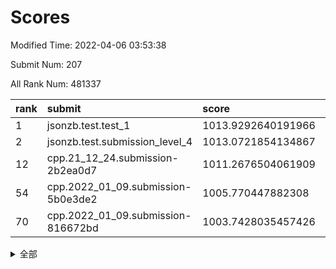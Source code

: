 # Scores

Modified Time: 2022-04-06 03:53:38

Submit Num: 207

All Rank Num: 481337

| rank |               submit               |       score        |       sigma        | pk_num |
| :--- | :--------------------------------- | :----------------- | :----------------- | :----- |
| 1    | jsonzb.test.test_1                 | 1013.9292640191966 | 0.8271489941787326 | 9299   |
| 2    | jsonzb.test.submission_level_4     | 1013.0721854134867 | 0.8340414310510877 | 9300   |
| 12   | cpp.21_12_24.submission-2b2ea0d7   | 1011.2676504061909 | 0.7832140911592733 | 9305   |
| 54   | cpp.2022_01_09.submission-5b0e3de2 | 1005.770447882308  | 0.7088115230878189 | 9296   |
| 70   | cpp.2022_01_09.submission-816672bd | 1003.7428035457426 | 0.7254272148958706 | 9296   |


<details>
<summary>全部</summary>

| rank |                 submit                 |       score        |       sigma        | pk_num |
| :--- | :------------------------------------- | :----------------- | :----------------- | :----- |
| 1    | jsonzb.test.test_1                     | 1013.9292640191966 | 0.8271489941787326 | 9299   |
| 2    | jsonzb.test.submission_level_4         | 1013.0721854134867 | 0.8340414310510877 | 9300   |
| 3    | gobigger.level_3.submission_level_3_41 | 1011.9223529894425 | 0.783933194117984  | 9301   |
| 4    | gobigger.level_3.submission_level_3_49 | 1011.7736006224957 | 0.784589722761963  | 9300   |
| 5    | gobigger.level_3.submission_level_3_2  | 1011.7229341524846 | 0.7758689352011637 | 9298   |
| 6    | gobigger.level_3.submission_level_3_47 | 1011.5971211608704 | 0.7545294383575749 | 9303   |
| 7    | gobigger.level_3.submission_level_3_35 | 1011.3832898453555 | 0.7754121650852686 | 9298   |
| 8    | gobigger.level_3.submission_level_3_14 | 1011.3436122716997 | 0.7733227060652205 | 9301   |
| 9    | gobigger.level_3.submission_level_3_45 | 1011.3014309455212 | 0.7822420537557122 | 9301   |
| 10   | gobigger.level_3.submission_level_3_13 | 1011.2802020326296 | 0.7857496402296358 | 9299   |
| 11   | gobigger.level_3.submission_level_3_18 | 1011.2777898937555 | 0.82015731655195   | 9300   |
| 12   | cpp.21_12_24.submission-2b2ea0d7       | 1011.2676504061909 | 0.7832140911592733 | 9305   |
| 13   | gobigger.level_3.submission_level_3_21 | 1011.2317395372359 | 0.7779781932974008 | 9300   |
| 14   | gobigger.level_3.submission_level_3_5  | 1011.1959792475748 | 0.7618395473169045 | 9303   |
| 15   | gobigger.level_3.submission_level_3_37 | 1011.0309708803047 | 0.7731788893299373 | 9304   |
| 16   | gobigger.level_3.submission_level_3_20 | 1010.9881597676582 | 0.792377460417157  | 9303   |
| 17   | gobigger.level_3.submission_level_3_36 | 1010.9393786804478 | 0.7773588119579565 | 9300   |
| 18   | gobigger.level_3.submission_level_3_19 | 1010.7374507625204 | 0.7615083334221878 | 9304   |
| 19   | gobigger.level_3.submission_level_3_22 | 1010.7274824584784 | 0.7919628994253207 | 9302   |
| 20   | gobigger.level_3.submission_level_3_40 | 1010.6845145999314 | 0.7778237045440923 | 9302   |
| 21   | gobigger.level_3.submission_level_3_46 | 1010.5082709524086 | 0.7620906015139508 | 9302   |
| 22   | gobigger.level_3.submission_level_3_17 | 1010.40804061304   | 0.7601790367810308 | 9308   |
| 23   | gobigger.level_3.submission_level_3_12 | 1010.3940262233112 | 0.7715514457677227 | 9304   |
| 24   | gobigger.level_3.submission_level_3_28 | 1010.328744476253  | 0.7541212844714696 | 9302   |
| 25   | gobigger.level_3.submission_level_3_42 | 1010.2571638287126 | 0.765057636208032  | 9298   |
| 26   | gobigger.level_3.submission_level_3_48 | 1010.1160595963115 | 0.7487767272122118 | 9300   |
| 27   | gobigger.level_3.submission_level_3_16 | 1010.0366348579274 | 0.7619572358806203 | 9301   |
| 28   | gobigger.level_3.submission_level_3_39 | 1009.918859480369  | 0.7579007714779583 | 9302   |
| 29   | gobigger.level_3.submission_level_3_1  | 1009.9070169181166 | 0.7465147332881136 | 9303   |
| 30   | gobigger.level_3.submission_level_3_43 | 1009.7568669066576 | 0.7484306987631117 | 9300   |
| 31   | gobigger.level_3.submission_level_3_25 | 1009.7422892567889 | 0.771655414829407  | 9300   |
| 32   | gobigger.level_3.submission_level_3_4  | 1009.732630606237  | 0.759540684741077  | 9300   |
| 33   | gobigger.level_3.submission_level_3_9  | 1009.5296998837498 | 0.739307609093373  | 9304   |
| 34   | gobigger.level_3.submission_level_3_11 | 1009.4688517304602 | 0.7456573723464223 | 9303   |
| 35   | gobigger.level_3.submission_level_3_3  | 1009.3517187353435 | 0.7524301443931015 | 9300   |
| 36   | gobigger.level_3.submission_level_3_10 | 1009.3430737509502 | 0.7439202420851867 | 9303   |
| 37   | gobigger.level_3.submission_level_3_44 | 1009.3155246971791 | 0.7461158390399736 | 9299   |
| 38   | gobigger.level_3.submission_level_3_31 | 1009.2394416302938 | 0.7391709161941821 | 9303   |
| 39   | gobigger.level_3.submission_level_3_27 | 1009.2188361979453 | 0.7464163061879516 | 9299   |
| 40   | gobigger.level_3.submission_level_3_23 | 1009.073210809212  | 0.7590931677939603 | 9300   |
| 41   | gobigger.level_3.submission_level_3_32 | 1008.9717520691869 | 0.7553833735992652 | 9298   |
| 42   | gobigger.level_3.submission_level_3_29 | 1008.9702188324782 | 0.7659120870331003 | 9302   |
| 43   | gobigger.level_3.submission_level_3_7  | 1008.9541760415528 | 0.738874828475423  | 9300   |
| 44   | gobigger.level_3.submission_level_3_38 | 1008.9330042138747 | 0.7508633057709668 | 9303   |
| 45   | gobigger.level_3.submission_level_3_30 | 1008.9060708993428 | 0.7458164762509092 | 9294   |
| 46   | gobigger.level_3.submission_level_3_34 | 1008.8340134514341 | 0.7476557134262493 | 9297   |
| 47   | gobigger.level_3.submission_level_3_26 | 1008.7580066988642 | 0.7415401125748914 | 9293   |
| 48   | gobigger.level_3.submission_level_3_24 | 1008.7534004320389 | 0.7534349356607849 | 9303   |
| 49   | gobigger.level_3.submission_level_3_8  | 1008.7207660170969 | 0.7547813719825436 | 9303   |
| 50   | gobigger.level_3.submission_level_3_15 | 1008.3835890959751 | 0.7256609909442678 | 9303   |
| 51   | gobigger.level_3.submission_level_3_33 | 1008.3366766453307 | 0.736993994762885  | 9297   |
| 52   | gobigger.level_3.submission_level_3_0  | 1008.2379395486327 | 0.7384925950673856 | 9300   |
| 53   | gobigger.level_3.submission_level_3_6  | 1007.907991304318  | 0.7652486125731108 | 9304   |
| 54   | cpp.2022_01_09.submission-5b0e3de2     | 1005.770447882308  | 0.7088115230878189 | 9296   |
| 55   | gobigger.level_1.submission_level_1_26 | 1005.1304489392395 | 0.7167961996494074 | 9305   |
| 56   | gobigger.level_1.submission_level_1_2  | 1005.1207527782312 | 0.7137082381681149 | 9297   |
| 57   | gobigger.level_1.submission_level_1_34 | 1004.7997500015193 | 0.7202232903974083 | 9304   |
| 58   | gobigger.level_1.submission_level_1_35 | 1004.4866139317644 | 0.7244330965696478 | 9301   |
| 59   | gobigger.level_1.submission_level_1_45 | 1004.4664513907103 | 0.7148348497819805 | 9297   |
| 60   | gobigger.level_1.submission_level_1_43 | 1004.4539834043967 | 0.7115735808964617 | 9299   |
| 61   | gobigger.level_1.submission_level_1_42 | 1004.2443118191362 | 0.7119383552190303 | 9302   |
| 62   | gobigger.level_1.submission_level_1_38 | 1004.1260429813954 | 0.7168292742721286 | 9298   |
| 63   | gobigger.level_1.submission_level_1_49 | 1004.0428543715527 | 0.7179217635028118 | 9301   |
| 64   | gobigger.level_1.submission_level_1_31 | 1003.9835748279548 | 0.7259099376508442 | 9301   |
| 65   | gobigger.level_1.submission_level_1_39 | 1003.9734092911752 | 0.7183023499283152 | 9298   |
| 66   | gobigger.level_1.submission_level_1_3  | 1003.9179132343234 | 0.7137147511537094 | 9301   |
| 67   | gobigger.level_1.submission_level_1_20 | 1003.873930453645  | 0.7227827349358689 | 9306   |
| 68   | gobigger.level_1.submission_level_1_19 | 1003.7992248176964 | 0.7185670751422161 | 9300   |
| 69   | gobigger.level_1.submission_level_1_37 | 1003.7519163766726 | 0.7217915581150305 | 9305   |
| 70   | cpp.2022_01_09.submission-816672bd     | 1003.7428035457426 | 0.7254272148958706 | 9296   |
| 71   | gobigger.level_1.submission_level_1_48 | 1003.7029375096416 | 0.7201263771149464 | 9302   |
| 72   | gobigger.level_1.submission_level_1_33 | 1003.5468667834195 | 0.7038517285100497 | 9298   |
| 73   | gobigger.level_1.submission_level_1_11 | 1003.5350175519974 | 0.7161884220336118 | 9301   |
| 74   | gobigger.level_1.submission_level_1_5  | 1003.5269580905747 | 0.7135493145940264 | 9302   |
| 75   | gobigger.level_1.submission_level_1_13 | 1003.5230270324784 | 0.7201882013703488 | 9303   |
| 76   | gobigger.level_1.submission_level_1_10 | 1003.4736929603796 | 0.6979140284203021 | 9294   |
| 77   | gobigger.level_1.submission_level_1_25 | 1003.4264808329159 | 0.7103682815518412 | 9302   |
| 78   | gobigger.level_1.submission_level_1_14 | 1003.2702442800451 | 0.7102749034801641 | 9299   |
| 79   | gobigger.level_1.submission_level_1_17 | 1003.2452824314561 | 0.7084343624620093 | 9307   |
| 80   | gobigger.level_1.submission_level_1_29 | 1003.2421470985142 | 0.7173528176427514 | 9297   |
| 81   | gobigger.level_1.submission_level_1_36 | 1003.238609089024  | 0.7104697101345324 | 9300   |
| 82   | gobigger.level_1.submission_level_1_0  | 1003.2179802074106 | 0.7184961187071895 | 9303   |
| 83   | gobigger.level_1.submission_level_1_16 | 1003.1783566793684 | 0.7085731032487379 | 9303   |
| 84   | gobigger.level_1.submission_level_1_27 | 1003.1780012295729 | 0.718632968305674  | 9304   |
| 85   | gobigger.level_1.submission_level_1_46 | 1003.1421482456437 | 0.7114119614384762 | 9305   |
| 86   | gobigger.level_1.submission_level_1_1  | 1003.0934262815523 | 0.7190900429821413 | 9302   |
| 87   | gobigger.level_1.submission_level_1_6  | 1002.9240745317389 | 0.711683819779891  | 9301   |
| 88   | gobigger.level_1.submission_level_1_47 | 1002.8406016590769 | 0.7109753747143414 | 9297   |
| 89   | gobigger.level_1.submission_level_1_40 | 1002.8140190367145 | 0.7147671427317285 | 9300   |
| 90   | gobigger.level_1.submission_level_1_12 | 1002.8035845685745 | 0.7129403099894066 | 9304   |
| 91   | gobigger.level_1.submission_level_1_7  | 1002.7467234386252 | 0.698713557829992  | 9301   |
| 92   | gobigger.level_1.submission_level_1_15 | 1002.728233618532  | 0.7111034058315905 | 9303   |
| 93   | gobigger.level_1.submission_level_1_41 | 1002.7248702534132 | 0.7123419016614033 | 9299   |
| 94   | gobigger.level_1.submission_level_1_21 | 1002.682548409335  | 0.7151796651076608 | 9305   |
| 95   | gobigger.level_1.submission_level_1_28 | 1002.646161282179  | 0.7086102400157899 | 9302   |
| 96   | gobigger.level_1.submission_level_1_30 | 1002.622316651989  | 0.7210167991966637 | 9297   |
| 97   | gobigger.level_1.submission_level_1_24 | 1002.6128401425321 | 0.7095825208427112 | 9298   |
| 98   | gobigger.level_1.submission_level_1_18 | 1002.5905426521126 | 0.7155564703578579 | 9305   |
| 99   | gobigger.level_1.submission_level_1_8  | 1002.4837680354092 | 0.7240222032355946 | 9308   |
| 100  | gobigger.level_1.submission_level_1_44 | 1002.2229137722178 | 0.710180381805386  | 9302   |
| 101  | gobigger.level_1.submission_level_1_4  | 1002.1969739198412 | 0.7162310322318048 | 9299   |
| 102  | gobigger.level_1.submission_level_1_23 | 1002.1745467837529 | 0.7143464510483357 | 9303   |
| 103  | gobigger.level_1.submission_level_1_32 | 1002.0047199630457 | 0.7138174803531865 | 9304   |
| 104  | gobigger.level_1.submission_level_1_9  | 1001.693566213328  | 0.7181649800702706 | 9300   |
| 105  | gobigger.level_1.submission_level_1_22 | 1001.5917034981904 | 0.7162368850593772 | 9303   |
| 106  | gobigger.random.submission_random_13   | 997.7748121878283  | 0.7111357302838799 | 9300   |
| 107  | gobigger.random.submission_random_39   | 996.7744049227642  | 0.7099304326024293 | 9299   |
| 108  | gobigger.random.submission_random_37   | 996.7127849167725  | 0.6929602643352426 | 9300   |
| 109  | gobigger.random.submission_random_36   | 996.6555045325985  | 0.7254672169283842 | 9299   |
| 110  | gobigger.random.submission_random_10   | 996.6351814943065  | 0.6986445457709263 | 9301   |
| 111  | gobigger.random.submission_random_40   | 996.6316173466943  | 0.7090454810639584 | 9299   |
| 112  | gobigger.random.submission_random_20   | 996.6176347660725  | 0.6972060005605196 | 9304   |
| 113  | gobigger.random.submission_random_48   | 996.5376313819687  | 0.7113868625293995 | 9303   |
| 114  | gobigger.random.submission_random_26   | 996.4877349863182  | 0.696973983777508  | 9294   |
| 115  | gobigger.random.submission_random_1    | 996.4244682235905  | 0.7159407470620105 | 9304   |
| 116  | gobigger.random.submission_random_6    | 996.415524220316   | 0.7290341113920497 | 9299   |
| 117  | gobigger.random.submission_random_8    | 996.406715328273   | 0.7013205693864744 | 9305   |
| 118  | gobigger.random.submission_random_31   | 996.3487898168308  | 0.712176569428866  | 9300   |
| 119  | gobigger.random.submission_random_38   | 996.2753413405377  | 0.7194126185638409 | 9298   |
| 120  | gobigger.random.submission_random_16   | 996.2294570924196  | 0.7172649552438289 | 9305   |
| 121  | gobigger.random.submission_random_35   | 996.2040217339661  | 0.7015071180741348 | 9303   |
| 122  | gobigger.random.submission_random_0    | 996.1763010715035  | 0.704129480030836  | 9303   |
| 123  | gobigger.random.submission_random_22   | 996.1353834237914  | 0.7062626571172106 | 9303   |
| 124  | gobigger.random.submission_random_5    | 996.1346005660547  | 0.7078126057166435 | 9301   |
| 125  | gobigger.random.submission_random_28   | 996.0541401940588  | 0.7035497050937648 | 9303   |
| 126  | gobigger.random.submission_random_3    | 996.0253492734581  | 0.7112531459421875 | 9299   |
| 127  | gobigger.random.submission_random_14   | 996.0017490123751  | 0.7120799017838844 | 9308   |
| 128  | gobigger.random.submission_random_9    | 996.0009365085214  | 0.7121223493989224 | 9301   |
| 129  | gobigger.random.submission_random_45   | 995.9449226253425  | 0.7148682266798396 | 9302   |
| 130  | gobigger.random.submission_random_7    | 995.9312240276241  | 0.7111559694662053 | 9298   |
| 131  | gobigger.random.submission_random_12   | 995.9301832581135  | 0.7176067984745836 | 9299   |
| 132  | gobigger.random.submission_random_43   | 995.9274633726478  | 0.7143419457108502 | 9305   |
| 133  | gobigger.random.submission_random_11   | 995.923285549873   | 0.7144097864105076 | 9303   |
| 134  | gobigger.random.submission_random_41   | 995.9015917950856  | 0.7257811820342045 | 9300   |
| 135  | gobigger.random.submission_random_32   | 995.897412802634   | 0.7003978309392759 | 9302   |
| 136  | gobigger.random.submission_random_42   | 995.8157752161086  | 0.707764368097682  | 9302   |
| 137  | gobigger.random.submission_random_17   | 995.7989324695318  | 0.7149292199049977 | 9300   |
| 138  | gobigger.random.submission_random_2    | 995.7789183349583  | 0.7081697623412221 | 9302   |
| 139  | gobigger.random.submission_random_25   | 995.7585394750856  | 0.7054700636823521 | 9300   |
| 140  | gobigger.random.submission_random_33   | 995.6283355619677  | 0.7182389876761018 | 9295   |
| 141  | gobigger.random.submission_random_49   | 995.6051021942073  | 0.7131685791871306 | 9301   |
| 142  | gobigger.random.submission_random_44   | 995.6010365661073  | 0.705704731432436  | 9302   |
| 143  | gobigger.random.submission_random_27   | 995.5691076157308  | 0.6999127652492779 | 9298   |
| 144  | gobigger.random.submission_random_23   | 995.5532900225041  | 0.7019094392297496 | 9298   |
| 145  | gobigger.random.submission_random_34   | 995.5108732460053  | 0.7050165460220255 | 9308   |
| 146  | gobigger.random.submission_random_19   | 995.4340404842706  | 0.7073299935935151 | 9304   |
| 147  | gobigger.random.submission_random_18   | 995.3984081903657  | 0.6982730950047986 | 9302   |
| 148  | gobigger.random.submission_random_15   | 995.289535644597   | 0.7294553984032018 | 9305   |
| 149  | gobigger.random.submission_random_21   | 995.2760868120953  | 0.7013902880552401 | 9296   |
| 150  | gobigger.random.submission_random_24   | 995.159836426382   | 0.7268871348343598 | 9302   |
| 151  | gobigger.random.submission_random_30   | 995.1371330400874  | 0.7160037807047275 | 9303   |
| 152  | gobigger.random.submission_random_46   | 995.0499779149039  | 0.7189304521193526 | 9299   |
| 153  | gobigger.random.submission_random_47   | 994.9158334928214  | 0.7219032993513641 | 9299   |
| 154  | gobigger.random.submission_random_4    | 994.8660110590645  | 0.7170328181659571 | 9304   |
| 155  | gobigger.level_2.submission_level_2_38 | 994.8027809238404  | 0.7276294326804328 | 9304   |
| 156  | gobigger.level_2.submission_level_2_16 | 994.2025503778259  | 0.732615546826839  | 9304   |
| 157  | gobigger.random.submission_random_29   | 993.8913348400498  | 0.7352775066247962 | 9300   |
| 158  | gobigger.level_2.submission_level_2_18 | 993.6668089217656  | 0.7090078161411594 | 9303   |
| 159  | gobigger.level_2.submission_level_2_39 | 993.6186935610772  | 0.7382883028782438 | 9298   |
| 160  | gobigger.level_2.submission_level_2_6  | 993.5233939705433  | 0.729340301283612  | 9302   |
| 161  | gobigger.level_2.submission_level_2_11 | 993.0554895697439  | 0.7246285576692977 | 9301   |
| 162  | gobigger.level_2.submission_level_2_32 | 993.0092869241117  | 0.7314905169940895 | 9301   |
| 163  | gobigger.level_2.submission_level_2_30 | 992.8673259612974  | 0.7350818909762358 | 9299   |
| 164  | gobigger.level_2.submission_level_2_47 | 992.853028017057   | 0.741458703690569  | 9302   |
| 165  | gobigger.level_2.submission_level_2_43 | 992.8219964462738  | 0.7284285891862055 | 9303   |
| 166  | gobigger.level_2.submission_level_2_33 | 992.8108227684913  | 0.7594702120194008 | 9301   |
| 167  | gobigger.level_2.submission_level_2_23 | 992.7951527928554  | 0.746206105695201  | 9298   |
| 168  | gobigger.level_2.submission_level_2_46 | 992.7871668389787  | 0.724266469492916  | 9306   |
| 169  | gobigger.level_2.submission_level_2_5  | 992.727606595372   | 0.7448266847326237 | 9299   |
| 170  | gobigger.level_2.submission_level_2_7  | 992.6761815953796  | 0.7505548906786945 | 9299   |
| 171  | gobigger.level_2.submission_level_2_40 | 992.6366392804883  | 0.738406103768318  | 9301   |
| 172  | gobigger.level_2.submission_level_2_12 | 992.6135178290964  | 0.7463058251391111 | 9300   |
| 173  | gobigger.level_2.submission_level_2_25 | 992.5517871430983  | 0.7659777471219753 | 9305   |
| 174  | gobigger.level_2.submission_level_2_31 | 992.5483942322979  | 0.7340053544064892 | 9302   |
| 175  | gobigger.level_2.submission_level_2_34 | 992.5164036395707  | 0.7270698730373484 | 9299   |
| 176  | gobigger.level_2.submission_level_2_17 | 992.4850795156059  | 0.7304778023797314 | 9304   |
| 177  | gobigger.level_2.submission_level_2_29 | 992.480157126956   | 0.7314182153415496 | 9300   |
| 178  | gobigger.level_2.submission_level_2_14 | 992.3561482824416  | 0.7468728443665372 | 9303   |
| 179  | gobigger.level_2.submission_level_2_21 | 992.2791381733405  | 0.7455895326249953 | 9306   |
| 180  | gobigger.level_2.submission_level_2_0  | 992.2070934300184  | 0.7441397644829842 | 9301   |
| 181  | gobigger.level_2.submission_level_2_49 | 992.2068117132432  | 0.7428596295053191 | 9305   |
| 182  | gobigger.level_2.submission_level_2_36 | 992.1862018679038  | 0.765112897080689  | 9304   |
| 183  | gobigger.level_2.submission_level_2_13 | 992.106819450535   | 0.77380714128468   | 9300   |
| 184  | gobigger.level_2.submission_level_2_10 | 992.0954082176905  | 0.7331864844851111 | 9299   |
| 185  | gobigger.level_2.submission_level_2_27 | 992.0781739623365  | 0.7436367582297361 | 9299   |
| 186  | gobigger.level_2.submission_level_2_22 | 992.0623795185224  | 0.7566632798550377 | 9307   |
| 187  | gobigger.level_2.submission_level_2_37 | 992.0048114709466  | 0.7563891250040783 | 9297   |
| 188  | gobigger.level_2.submission_level_2_4  | 991.9802027105186  | 0.7413443309999799 | 9305   |
| 189  | gobigger.level_2.submission_level_2_48 | 991.9787736014684  | 0.7531973784759602 | 9305   |
| 190  | gobigger.level_2.submission_level_2_19 | 991.9702112121842  | 0.7598483576678023 | 9303   |
| 191  | gobigger.level_2.submission_level_2_45 | 991.9302583300292  | 0.7749667981497669 | 9295   |
| 192  | gobigger.level_2.submission_level_2_15 | 991.9127222405746  | 0.7615229217341971 | 9301   |
| 193  | gobigger.level_2.submission_level_2_28 | 991.7370144431644  | 0.7491210274009482 | 9302   |
| 194  | gobigger.level_2.submission_level_2_42 | 991.6787929116167  | 0.7480160467411239 | 9300   |
| 195  | gobigger.level_2.submission_level_2_35 | 991.5936556103833  | 0.7542494084319012 | 9304   |
| 196  | gobigger.level_2.submission_level_2_41 | 991.4922613172341  | 0.7465629285166482 | 9300   |
| 197  | gobigger.level_2.submission_level_2_1  | 991.286998548823   | 0.7730876216501572 | 9300   |
| 198  | gobigger.level_2.submission_level_2_3  | 991.2775953836124  | 0.7701284907159651 | 9300   |
| 199  | gobigger.level_2.submission_level_2_44 | 991.2640593605894  | 0.7699538877982771 | 9299   |
| 200  | gobigger.level_2.submission_level_2_2  | 991.229251047718   | 0.7777628222088068 | 9302   |
| 201  | gobigger.level_2.submission_level_2_24 | 991.1939207574035  | 0.7487602213465562 | 9301   |
| 202  | gobigger.level_2.submission_level_2_20 | 991.1486335329719  | 0.7552963456174887 | 9303   |
| 203  | gobigger.level_2.submission_level_2_8  | 991.0437758938999  | 0.7570139588174225 | 9305   |
| 204  | gobigger.level_2.submission_level_2_26 | 991.0074613923942  | 0.765711864313431  | 9301   |
| 205  | gobigger.level_2.submission_level_2_9  | 990.4716612142107  | 0.73483841724957   | 9303   |
| 206  | gobigger.none.submission_none_0        | 978.612951465362   | 1.2894885951982205 | 9298   |
| 207  | gobigger.none.submission_none_1        | 975.6148452286592  | 1.46647310484715   | 9301   |

</details>